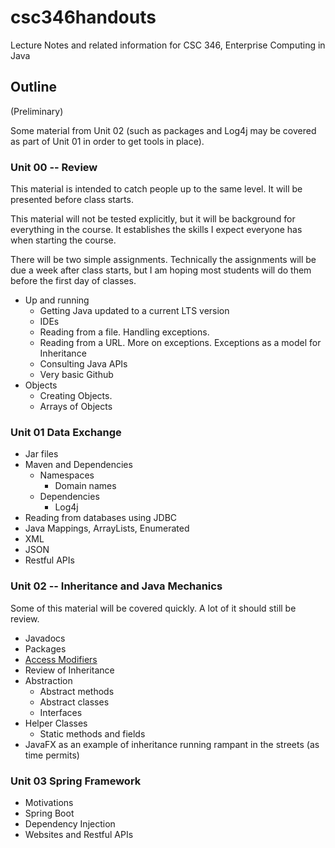 # csc346handouts
Lecture Notes and related information for CSC 346, Enterprise Computing in Java

## Outline

(Preliminary)

Some material from Unit 02 (such as packages and Log4j may be covered as part of Unit 01 in order to get tools in place).

### Unit 00 -- Review

This material is intended to catch people up to the same level.  It will be presented before class starts.

This material will not be tested explicitly, but it will be background for everything in the course.  It establishes the skills I expect everyone has when starting the course.

There will be two simple assignments.  Technically the assignments will be due a week after class starts, but I am hoping most students will do them before the first day of classes.

* Up and running
  * Getting Java updated to a current LTS version
  * IDEs
  * Reading from a file.  Handling exceptions.
  * Reading from a URL. More on exceptions.  Exceptions as a model for Inheritance
  * Consulting Java APIs
  * Very basic Github
* Objects
  * Creating Objects.  
  * Arrays of Objects
  
### Unit 01 Data Exchange

* Jar files
* Maven and Dependencies
  * Namespaces
    * Domain names
  * Dependencies
    * Log4j
* Reading from databases using JDBC
* Java Mappings, ArrayLists, Enumerated
* XML
* JSON
* Restful APIs

### Unit 02 -- Inheritance and Java Mechanics 

Some of this material will be covered quickly.  A lot of it should still be review.

* Javadocs
* Packages
* [Access Modifiers](https://beginnersbook.com/2013/05/java-access-modifiers/)
* Review of Inheritance
* Abstraction
  * Abstract methods
  * Abstract classes
  * Interfaces
* Helper Classes
  * Static methods and fields
* JavaFX as an example of inheritance running rampant in the streets (as time permits)

### Unit 03 Spring Framework

* Motivations
* Spring Boot
* Dependency Injection
* Websites and Restful APIs

